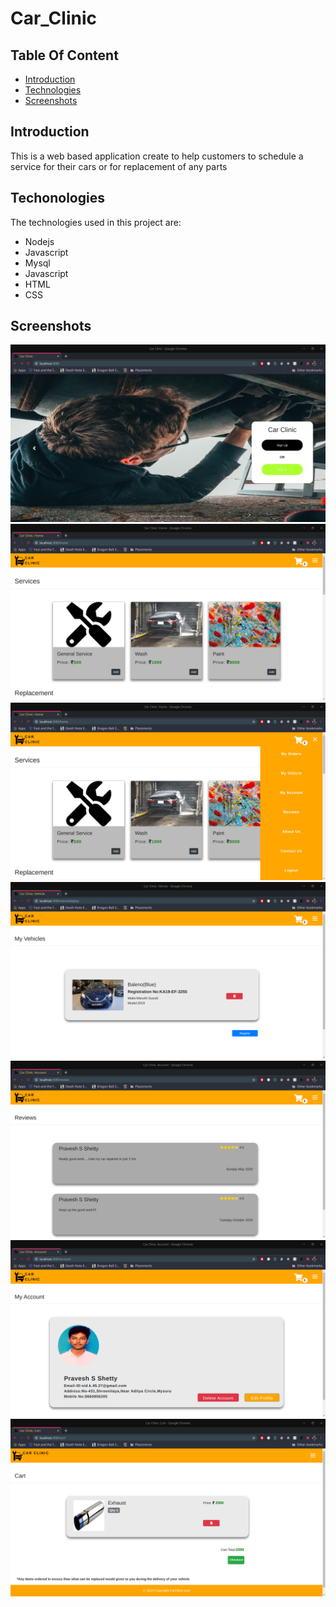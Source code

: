 # Car_Clinic

## Table Of Content
* [Introduction](#introduction)
* [Technologies](#technologies)
* [Screenshots](#screenshots)

## Introduction

This is a web based application create to help customers to schedule a service for their cars or for replacement of any parts

## Techonologies

The technologies used in this project are:
* Nodejs
* Javascript
* Mysql
* Javascript
* HTML
* CSS

## Screenshots

![login](https://github.com/Pravesh45/car_clinic/blob/master/images/Screen%20Capture_20201015170544.png)
![home](https://github.com/Pravesh45/car_clinic/blob/master/images/Screen%20Capture_20201015171816.png)
![home](https://github.com/Pravesh45/car_clinic/blob/master/images/Screen%20Capture_20201015171825.png)
![vehicle](https://github.com/Pravesh45/car_clinic/blob/master/images/Screen%20Capture_20201015171837.png)
![reviews](https://github.com/Pravesh45/car_clinic/blob/master/images/Screen%20Capture_20201015171853.png)
![account](https://github.com/Pravesh45/car_clinic/blob/master/images/Screen%20Capture_20201015171918.png)
![cart](https://github.com/Pravesh45/car_clinic/blob/master/images/Screen%20Capture_20201015171954.png)
